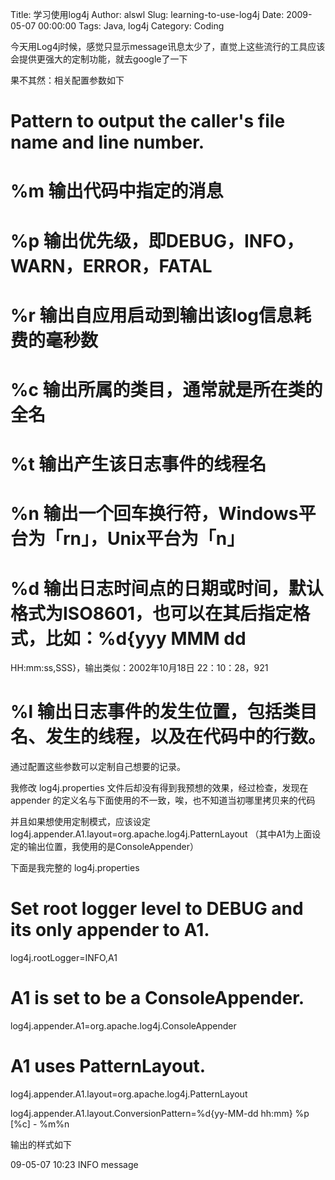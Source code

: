 Title: 学习使用log4j
Author: alswl
Slug: learning-to-use-log4j
Date: 2009-05-07 00:00:00
Tags: Java, log4j
Category: Coding

今天用Log4j时候，感觉只显示message讯息太少了，直觉上这些流行的工具应该会提供更强大的定制功能，就去google了一下

果不其然：相关配置参数如下

# Pattern to output the caller's file name and line number.

# %m 输出代码中指定的消息

# %p 输出优先级，即DEBUG，INFO，WARN，ERROR，FATAL

# %r 输出自应用启动到输出该log信息耗费的毫秒数

# %c 输出所属的类目，通常就是所在类的全名

# %t 输出产生该日志事件的线程名

# %n 输出一个回车换行符，Windows平台为「rn」，Unix平台为「n」

# %d 输出日志时间点的日期或时间，默认格式为ISO8601，也可以在其后指定格式，比如：%d{yyy MMM dd
HH:mm:ss,SSS}，输出类似：2002年10月18日 22：10：28，921

# %l 输出日志事件的发生位置，包括类目名、发生的线程，以及在代码中的行数。

通过配置这些参数可以定制自己想要的记录。

我修改 log4j.properties 文件后却没有得到我预想的效果，经过检查，发现在 appender
的定义名与下面使用的不一致，唉，也不知道当初哪里拷贝来的代码

并且如果想使用定制模式，应该设定log4j.appender.A1.layout=org.apache.log4j.PatternLayout
（其中A1为上面设定的输出位置，我使用的是ConsoleAppender）

下面是我完整的 log4j.properties

# Set root logger level to DEBUG and its only appender to A1.

log4j.rootLogger=INFO,A1

# A1 is set to be a ConsoleAppender.

log4j.appender.A1=org.apache.log4j.ConsoleAppender

# A1 uses PatternLayout.

log4j.appender.A1.layout=org.apache.log4j.PatternLayout

log4j.appender.A1.layout.ConversionPattern=%d{yy-MM-dd hh:mm} %p [%c] - %m%n

输出的样式如下

09-05-07 10:23 INFO message

